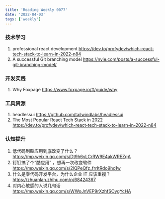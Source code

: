 ```yaml
---
title: 'Reading Weekly 0077'
date: '2022-04-03'
tags: ['weekly']
---
```


### 技术学习

1. professional react development https://dev.to/profydev/which-react-tech-stack-to-learn-in-2022-n84
2. A successful Git branching model https://nvie.com/posts/a-successful-git-branching-model/

### 开发实践

1. Why Foxpage https://www.foxpage.io/#/guide/why

### 工具资源

1. headlessui https://github.com/tailwindlabs/headlessui
2. The Most Popular React Tech Stack in 2022 https://dev.to/profydev/which-react-tech-stack-to-learn-in-2022-n84

### 认知提升

1. 低代码到酷应用到底改变了什么？ https://mp.weixin.qq.com/s/Dt9h6yLCrRW9E4akWREZqA
2. 钉钉搞了个“酷应用” ，想再一次改变软件 https://mp.weixin.qq.com/s/2lQPeQfz_frrItRdo9ho1w
3. 什么是零代码开发平台，为什么企业 IT 应该重视？ https://zhuanlan.zhihu.com/p/68424367
4. 对内心敏感的人说几句话 https://mp.weixin.qq.com/s/WWoJnVEP9rXzhfSOygYcHA

